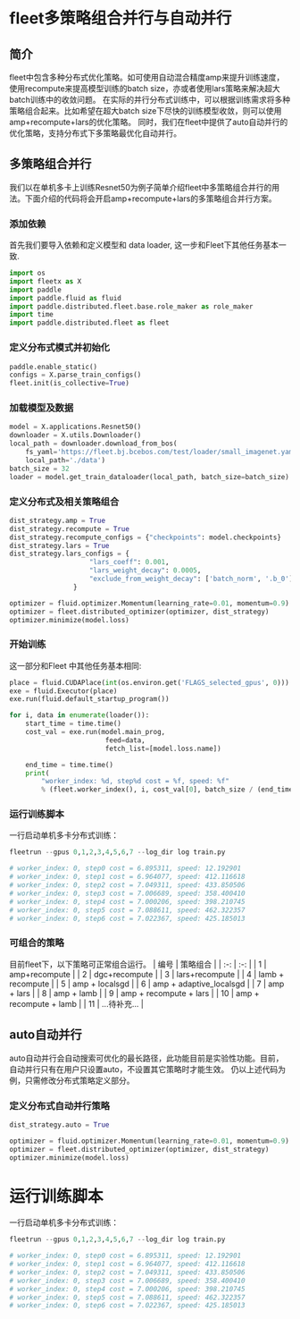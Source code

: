 # fleet多策略组合并行与自动并行

## 简介
fleet中包含多种分布式优化策略。如可使用自动混合精度amp来提升训练速度，使用recompute来提高模型训练的batch size，亦或者使用lars策略来解决超大batch训练中的收敛问题。
在实际的并行分布式训练中，可以根据训练需求将多种策略组合起来。比如希望在超大batch size下尽快的训练模型收敛，则可以使用amp+recompute+lars的优化策略。
同时，我们在fleet中提供了auto自动并行的优化策略，支持分布式下多策略最优化自动并行。
## 多策略组合并行
我们以在单机多卡上训练Resnet50为例子简单介绍fleet中多策略组合并行的用法。下面介绍的代码将会开启amp+recompute+lars的多策略组合并行方案。
### 添加依赖
首先我们要导入依赖和定义模型和 data loader, 这一步和Fleet下其他任务基本一致.
``` python
import os
import fleetx as X
import paddle
import paddle.fluid as fluid
import paddle.distributed.fleet.base.role_maker as role_maker
import time
import paddle.distributed.fleet as fleet
```
### 定义分布式模式并初始化
``` python
paddle.enable_static()
configs = X.parse_train_configs()
fleet.init(is_collective=True)
```
### 加载模型及数据
``` python
model = X.applications.Resnet50()
downloader = X.utils.Downloader()
local_path = downloader.download_from_bos(
    fs_yaml='https://fleet.bj.bcebos.com/test/loader/small_imagenet.yaml',
    local_path='./data')
batch_size = 32
loader = model.get_train_dataloader(local_path, batch_size=batch_size)
```
### 定义分布式及相关策略组合
``` python
dist_strategy.amp = True
dist_strategy.recompute = True
dist_strategy.recompute_configs = {"checkpoints": model.checkpoints}
dist_strategy.lars = True
dist_strategy.lars_configs = {
                    "lars_coeff": 0.001,
                    "lars_weight_decay": 0.0005,
                    "exclude_from_weight_decay": ['batch_norm', '.b_0']
                }

optimizer = fluid.optimizer.Momentum(learning_rate=0.01, momentum=0.9)
optimizer = fleet.distributed_optimizer(optimizer, dist_strategy)
optimizer.minimize(model.loss)
```
### 开始训练
这一部分和Fleet 中其他任务基本相同:
``` python
place = fluid.CUDAPlace(int(os.environ.get('FLAGS_selected_gpus', 0)))
exe = fluid.Executor(place)
exe.run(fluid.default_startup_program())

for i, data in enumerate(loader()):
    start_time = time.time()
    cost_val = exe.run(model.main_prog,
                        feed=data,
                        fetch_list=[model.loss.name])

    end_time = time.time()
    print(
        "worker_index: %d, step%d cost = %f, speed: %f"
        % (fleet.worker_index(), i, cost_val[0], batch_size / (end_time - start_time)))
```

### 运行训练脚本
一行启动单机多卡分布式训练：
``` python
fleetrun --gpus 0,1,2,3,4,5,6,7 --log_dir log train.py

# worker_index: 0, step0 cost = 6.895311, speed: 12.192901
# worker_index: 0, step1 cost = 6.964077, speed: 412.116618
# worker_index: 0, step2 cost = 7.049311, speed: 433.850506
# worker_index: 0, step3 cost = 7.006689, speed: 358.400410
# worker_index: 0, step4 cost = 7.000206, speed: 398.210745
# worker_index: 0, step5 cost = 7.088611, speed: 462.322357
# worker_index: 0, step6 cost = 7.022367, speed: 425.185013
```

### 可组合的策略
目前fleet下，以下策略可正常组合运行。
| 编号 | 策略组合 |
| :-: | :-: |
| 1 | amp+recompute |
| 2 | dgc+recompute |
| 3 | lars+recompute |
| 4 | lamb + recompute |
| 5 | amp + localsgd |
| 6 | amp + adaptive_localsgd |
| 7 | amp + lars |
| 8 | amp + lamb |
| 9 | amp + recompute + lars |
| 10 | amp + recompute + lamb |
| 11 | ...待补充... |

## auto自动并行
auto自动并行会自动搜索可优化的最长路径，此功能目前是实验性功能。目前，自动并行只有在用户只设置auto，不设置其它策略时才能生效。
仍以上述代码为例，只需修改分布式策略定义部分。
### 定义分布式自动并行策略
``` python
dist_strategy.auto = True

optimizer = fluid.optimizer.Momentum(learning_rate=0.01, momentum=0.9)
optimizer = fleet.distributed_optimizer(optimizer, dist_strategy)
optimizer.minimize(model.loss)
```

# 运行训练脚本
一行启动单机多卡分布式训练：
``` python
fleetrun --gpus 0,1,2,3,4,5,6,7 --log_dir log train.py

# worker_index: 0, step0 cost = 6.895311, speed: 12.192901
# worker_index: 0, step1 cost = 6.964077, speed: 412.116618
# worker_index: 0, step2 cost = 7.049311, speed: 433.850506
# worker_index: 0, step3 cost = 7.006689, speed: 358.400410
# worker_index: 0, step4 cost = 7.000206, speed: 398.210745
# worker_index: 0, step5 cost = 7.088611, speed: 462.322357
# worker_index: 0, step6 cost = 7.022367, speed: 425.185013
```